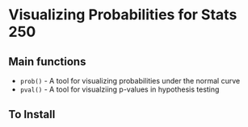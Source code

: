 # Visualizing Probabilities for Stats 250

## Main functions

* `prob()` - A tool for visualizing probabilities under the normal curve
* `pval()` - A tool for visualziing p-values in hypothesis testing

## To Install
